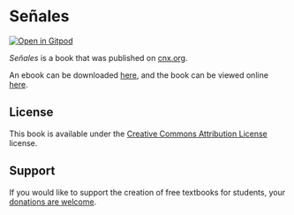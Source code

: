 # Señales

[![Open in Gitpod](https://gitpod.io/button/open-in-gitpod.svg)](https://gitpod.io/from-referrer/)

_Señales_ is a book that was published on [cnx.org](https://cnx.org/).

An ebook can be downloaded [here](https://github.com/cnx-user-books/cnxbook-senales/releases/latest), and the book can be viewed online [here](https://github.com/cnx-user-books/cnxbook-senales/releases/latest).

## License
This book is available under the [Creative Commons Attribution License](./LICENSE) license.

## Support
If you would like to support the creation of free textbooks for students, your [donations are welcome](https://riceconnect.rice.edu/donation/support-openstax-banner).
